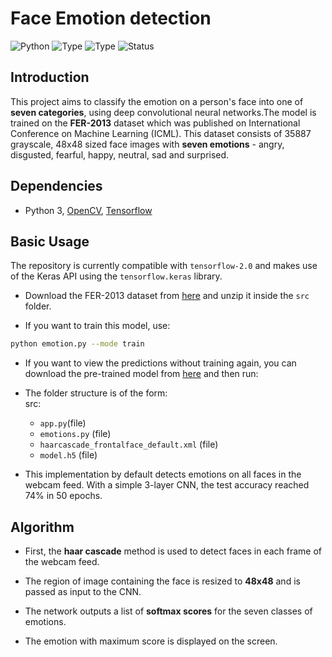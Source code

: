 # Face Emotion detection
![Python](https://img.shields.io/badge/python-3.x-orange.svg)
![Type](https://img.shields.io/badge/Deep-Learning-red.svg) ![Type](https://img.shields.io/badge/Type-KERAS-yellow.svg)
![Status](https://img.shields.io/badge/Status-Completed-yellowgreen.svg)

## Introduction

This project aims to classify the emotion on a person's face into one of **seven categories**, using deep convolutional neural networks.The model is trained on the **FER-2013** dataset which was published on International Conference on Machine Learning (ICML). This dataset consists of 35887 grayscale, 48x48 sized face images with **seven emotions** - angry, disgusted, fearful, happy, neutral, sad and surprised.

## Dependencies

* Python 3, [OpenCV](https://opencv.org/), [Tensorflow](https://www.tensorflow.org/)

## Basic Usage

The repository is currently compatible with `tensorflow-2.0` and makes use of the Keras API using the `tensorflow.keras` library.


* Download the FER-2013 dataset from [here](https://drive.google.com/file/d/1X60B-uR3NtqPd4oosdotpbDgy8KOfUdr/view?usp=sharing) and unzip it inside the `src` folder.

* If you want to train this model, use:  

```bash
python emotion.py --mode train
```

* If you want to view the predictions without training again, you can download the pre-trained model from [here](https://drive.google.com/file/d/1FUn0XNOzf-nQV7QjbBPA6-8GLoHNNgv-/view?usp=sharing) and then run:  

* The folder structure is of the form:  
  src:
  * `app.py`(file)
  * `emotions.py` (file)
  * `haarcascade_frontalface_default.xml` (file)
  * `model.h5` (file)

* This implementation by default detects emotions on all faces in the webcam feed. With a simple 3-layer CNN, the test accuracy reached 74% in 50 epochs.

## Algorithm

* First, the **haar cascade** method is used to detect faces in each frame of the webcam feed.

* The region of image containing the face is resized to **48x48** and is passed as input to the CNN.

* The network outputs a list of **softmax scores** for the seven classes of emotions.

* The emotion with maximum score is displayed on the screen.

